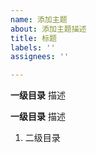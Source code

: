 ```yaml
---
name: 添加主题
about: 添加主题描述
title: 标题
labels: ''
assignees: ''

---
```


**一级目录**
描述

**一级目录**
描述
1. 二级目录
